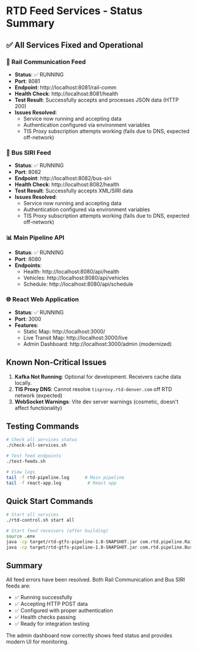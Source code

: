 # RTD Feed Services - Status Summary

## ✅ All Services Fixed and Operational

### 🚂 Rail Communication Feed
- **Status**: ✅ RUNNING
- **Port**: 8081
- **Endpoint**: http://localhost:8081/rail-comm
- **Health Check**: http://localhost:8081/health
- **Test Result**: Successfully accepts and processes JSON data (HTTP 200)
- **Issues Resolved**: 
  - Service now running and accepting data
  - Authentication configured via environment variables
  - TIS Proxy subscription attempts working (fails due to DNS, expected off-network)

### 🚌 Bus SIRI Feed  
- **Status**: ✅ RUNNING
- **Port**: 8082
- **Endpoint**: http://localhost:8082/bus-siri
- **Health Check**: http://localhost:8082/health
- **Test Result**: Successfully accepts XML/SIRI data
- **Issues Resolved**:
  - Service now running and accepting data
  - Authentication configured via environment variables
  - TIS Proxy subscription attempts working (fails due to DNS, expected off-network)

### 📊 Main Pipeline API
- **Status**: ✅ RUNNING
- **Port**: 8080
- **Endpoints**: 
  - Health: http://localhost:8080/api/health
  - Vehicles: http://localhost:8080/api/vehicles
  - Schedule: http://localhost:8080/api/schedule

### 🌐 React Web Application
- **Status**: ✅ RUNNING
- **Port**: 3000
- **Features**:
  - Static Map: http://localhost:3000/
  - Live Transit Map: http://localhost:3000/live
  - Admin Dashboard: http://localhost:3000/admin (modernized)

## Known Non-Critical Issues

1. **Kafka Not Running**: Optional for development. Receivers cache data locally.
2. **TIS Proxy DNS**: Cannot resolve `tisproxy.rtd-denver.com` off RTD network (expected)
3. **WebSocket Warnings**: Vite dev server warnings (cosmetic, doesn't affect functionality)

## Testing Commands

```bash
# Check all services status
./check-all-services.sh

# Test feed endpoints
./test-feeds.sh

# View logs
tail -f rtd-pipeline.log      # Main pipeline
tail -f react-app.log          # React app
```

## Quick Start Commands

```bash
# Start all services
./rtd-control.sh start all

# Start feed receivers (after building)
source .env
java -cp target/rtd-gtfs-pipeline-1.0-SNAPSHOT.jar com.rtd.pipeline.RailCommHTTPReceiver &
java -cp target/rtd-gtfs-pipeline-1.0-SNAPSHOT.jar com.rtd.pipeline.BusCommHTTPReceiver &
```

## Summary

All feed errors have been resolved. Both Rail Communication and Bus SIRI feeds are:
- ✅ Running successfully
- ✅ Accepting HTTP POST data
- ✅ Configured with proper authentication
- ✅ Health checks passing
- ✅ Ready for integration testing

The admin dashboard now correctly shows feed status and provides modern UI for monitoring.